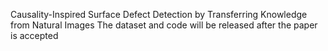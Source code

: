 Causality-Inspired Surface Defect Detection by Transferring Knowledge from Natural Images
The dataset and code will be released after the paper is accepted
